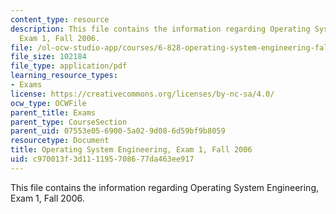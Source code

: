 ```yaml
---
content_type: resource
description: This file contains the information regarding Operating System Engineering,
  Exam 1, Fall 2006.
file: /ol-ocw-studio-app/courses/6-828-operating-system-engineering-fall-2012/c970013f3d111195708677da463ee917_MIT6_828F12_q06_1_sol.pdf
file_size: 102184
file_type: application/pdf
learning_resource_types:
- Exams
license: https://creativecommons.org/licenses/by-nc-sa/4.0/
ocw_type: OCWFile
parent_title: Exams
parent_type: CourseSection
parent_uid: 07553e05-6900-5a02-9d08-6d59bf9b8059
resourcetype: Document
title: Operating System Engineering, Exam 1, Fall 2006
uid: c970013f-3d11-1195-7086-77da463ee917
---
```

This file contains the information regarding Operating System Engineering, Exam 1, Fall 2006.